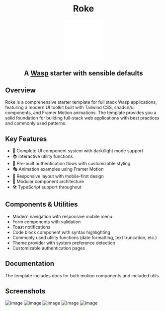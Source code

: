 <h1 align=center>Roke</h1>
<p align=center><img height="128px" src="./src/static/roke-logomark.svg" /></p>
<h2 align=center>A <a href="https://wasp-lang.dev">Wasp</a> starter with sensible defaults</h2>


## Overview
Roke is a comprehensive starter template for full stack Wasp applications, featuring a modern UI toolkit built with Tailwind CSS, shadcn/ui components, and Framer Motion animations. The template provides you a solid foundation for building full-stack web applications with best practices and commonly used patterns.

## Key Features
- 🎨 Complete UI component system with dark/light mode support
- 📚 Interactive utility functions
- 🔐 Pre-built authentication flows with customizable styling
- 🎭 Animation examples using Framer Motion
- 📱 Responsive layout with mobile-first design
- 🧩 Modular component architecture
- 🛠️ TypeScript support throughout

## Components & Utilities
- Modern navigation with responsive mobile menu
- Form components with validation
- Toast notifications
- Code block component with syntax highlighting
- Commonly used utility functions (date formatting, text truncation, etc.)
- Theme provider with system preference detection
- Customizable authentication pages

## Documentation
The template includes docs for both motion components and included utils.

## Screenshots
![image](https://github.com/user-attachments/assets/a42512fb-55c0-444a-9211-8ea19313b39d)
![image](https://github.com/user-attachments/assets/d7d50e3a-4afb-4de1-b3a3-f458e51308b6)
![image](https://github.com/user-attachments/assets/7ea1a62c-6900-4890-97e8-d2dc83ebbbeb)
![image](https://github.com/user-attachments/assets/95871206-aaef-4417-8c91-e22340fa1cb8)
![image](https://github.com/user-attachments/assets/c217fd20-7e49-46ea-b352-6e32b0157145)
